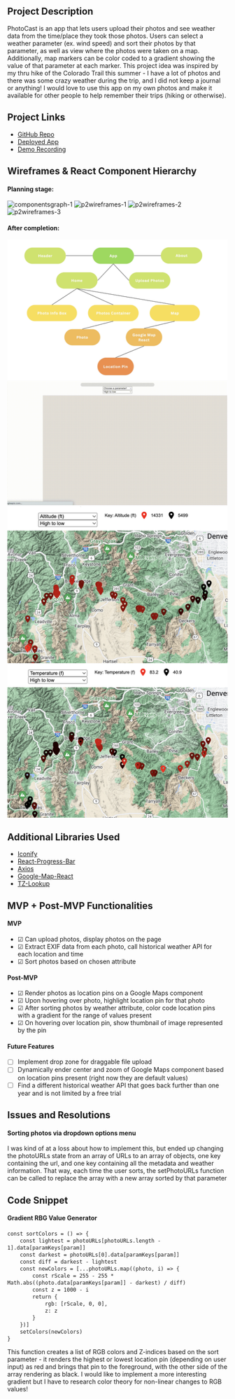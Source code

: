 ## Project Description 
PhotoCast is an app that lets users upload their photos and see weather data from the time/place they took those photos. Users can select a weather parameter (ex. wind speed) and sort their photos by that parameter, as well as view where the photos were taken on a map. Additionally, map markers can be color coded to a gradient showing the value of that parameter at each marker. This project idea was inspired by my thru hike of the Colorado Trail this summer - I have a lot of photos and there was some crazy weather during the trip, and I did not keep a journal or anything! I would love to use this app on my own photos and make it available for other people to help remember their trips (hiking or otherwise).

## Project Links
* [GitHub Repo](https://github.com/esaltzm/weather-photo-app)
* [Deployed App](https://photocast.vercel.app/)
* [Demo Recording](https://vimeo.com/772202365)

## Wireframes & React Component Hierarchy

#### Planning stage:
![componentsgraph-1](https://media.git.generalassemb.ly/user/45804/files/f6aa779c-fc7d-4da7-9b6b-672cf7f4a429)
![p2wireframes-1](https://media.git.generalassemb.ly/user/45804/files/941c62ee-e504-461c-b3f5-59aa06498381)
![p2wireframes-2](https://media.git.generalassemb.ly/user/45804/files/35daddf8-c4e4-4c31-becb-62b259d110dc)
![p2wireframes-3](https://media.git.generalassemb.ly/user/45804/files/ce080816-d432-4e0d-9f43-f547945d901c)
#### After completion:
![component-heirarchy](public/AppComponents.jpg)
![demo-gif](src/loadingDemoCropped.gif)
![demo-alt](public/demo1.png)
![demo-temp](public/demo2.png)

## Additional Libraries Used
* [Iconify](https://www.npmjs.com/package/iconify)
* [React-Progress-Bar](https://www.npmjs.com/package/@ramonak/react-progress-bar)
* [Axios](https://www.npmjs.com/package/axios)
* [Google-Map-React](https://www.npmjs.com/package/google-map-react)
* [TZ-Lookup](https://www.npmjs.com/package/tz-lookup)

## MVP + Post-MVP Functionalities

#### MVP
* ☑ Can upload photos, display photos on the page
* ☑ Extract EXIF data from each photo, call historical weather API for each location and time
* ☑ Sort photos based on chosen attribute

#### Post-MVP
* ☑ Render photos as location pins on a Google Maps component
* ☑ Upon hovering over photo, highlight location pin for that photo
* ☑ After sorting photos by weather attribute, color code location pins with a gradient for the range of values present
* ☑ On hovering over location pin, show thumbnail of image represented by the pin

#### Future Features
* ☐ Implement drop zone for draggable file upload 
* ☐ Dynamically ender center and zoom of Google Maps component based on location pins present (right now they are default values)
* ☐ Find a different historical weather API that goes back further than one year and is not limited by a free trial

## Issues and Resolutions

#### Sorting photos via dropdown options menu

I was kind of at a loss about how to implement this, but ended up changing the photoURLs state from an array of URLs to an array of objects, one key containing the url, and one key containing all the metadata and weather information. That way, each time the user sorts, the setPhotoURLs function can be called to replace the array with a new array sorted by that parameter


## Code Snippet

#### Gradient RBG Value Generator

    const sortColors = () => {
        const lightest = photoURLs[photoURLs.length - 1].data[paramKeys[param]]
        const darkest = photoURLs[0].data[paramKeys[param]]
        const diff = darkest - lightest
        const newColors = [...photoURLs.map((photo, i) => {
            const rScale = 255 - 255 * Math.abs((photo.data[paramKeys[param]] - darkest) / diff)
            const z = 1000 - i
            return {
                rgb: [rScale, 0, 0],
                z: z
            }
        })]
        setColors(newColors)
    }

This function creates a list of RGB colors and Z-indices based on the sort parameter - it renders the highest or lowest location pin (depending on user input) as red and brings that pin to the foreground, with the other side of the array rendering as black. 
I would like to implement a more interesting gradient but I have to research color theory for non-linear changes to RGB values!
